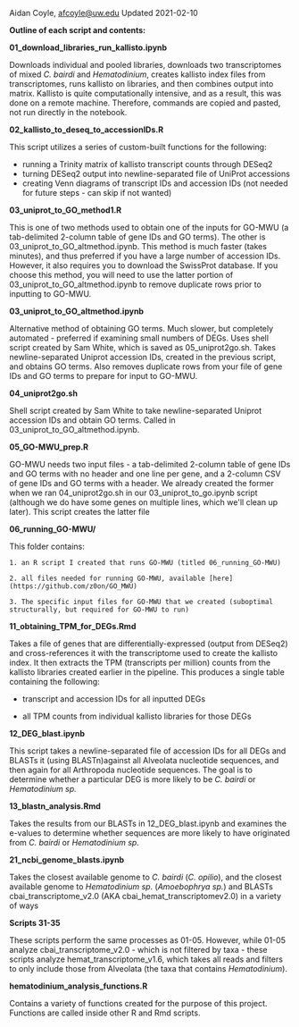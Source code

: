 Aidan Coyle, afcoyle@uw.edu
Updated 2021-02-10

**Outline of each script and contents:**

**01_download_libraries_run_kallisto.ipynb** 

Downloads individual and pooled libraries, downloads two transcriptomes of mixed _C. bairdi_ and _Hematodinium_, creates kallisto index files from transcriptomes, runs kallisto on libraries, and then combines output into matrix. Kallisto is quite computationally intensive, and as a result, this was done on a remote machine. Therefore, commands are copied and pasted, not run directly in the notebook.

**02_kallisto_to_deseq_to_accessionIDs.R**

This script utilizes a series of custom-built functions for the following: 
- running a Trinity matrix of kallisto transcript counts through DESeq2
- turning DESeq2 output into newline-separated file of UniProt accessions
- creating Venn diagrams of transcript IDs and accession IDs (not needed for future steps - can skip if not wanted)

**03_uniprot_to_GO_method1.R**

This is one of two methods used to obtain one of the inputs for GO-MWU (a tab-delimited 2-column table of gene IDs and GO terms). The other is 03_uniprot_to_GO_altmethod.ipynb. This method is much faster (takes minutes), and thus preferred if you have a large number of accession IDs. However, it also requires you to download the SwissProt database. If you choose this method, you will need to use the latter portion of 03_uniprot_to_GO_altmethod.ipynb to remove duplicate rows prior to inputting to GO-MWU.

**03_uniprot_to_GO_altmethod.ipynb**

Alternative method of obtaining GO terms. Much slower, but completely automated - preferred if examining small numbers of DEGs. Uses shell script created by Sam White, which is saved as 05_uniprot2go.sh. Takes newline-separated Uniprot accession IDs, created in the previous script, and obtains GO terms. Also removes duplicate rows from your file of gene IDs and GO terms to prepare for input to GO-MWU.

**04_uniprot2go.sh**

Shell script created by Sam White to take newline-separated Uniprot accession IDs and obtain GO terms. Called in 03_uniprot_to_GO_altmethod.ipynb.

**05_GO-MWU_prep.R**

GO-MWU needs two input files - a tab-delimited 2-column table of gene IDs and GO terms with no header and one line per gene, and a 2-column CSV of gene IDs and GO terms with a header. We already created the former when we ran 04_uniprot2go.sh in our 03_uniprot_to_go.ipynb script (although we do have some genes on multiple lines, which we'll clean up later). This script creates the latter file

**06_running_GO-MWU/**

This folder contains: 

    1. an R script I created that runs GO-MWU (titled 06_running_GO-MWU)

    2. all files needed for running GO-MWU, available [here](https://github.com/z0on/GO_MWU)

    3. The specific input files for GO-MWU that we created (suboptimal structurally, but required for GO-MWU to run)

**11_obtaining_TPM_for_DEGs.Rmd**

Takes a file of genes that are differentially-expressed (output from DESeq2) and cross-references it with the transcriptome used to create the kallisto index. It then extracts the TPM (transcripts per million) counts from the kallisto libraries created earlier in the pipeline. This produces a single table containing the following:

- transcript and accession IDs for all inputted DEGs

- all TPM counts from individual kallisto libraries for those DEGs

**12_DEG_blast.ipynb**

This script takes a newline-separated file of accession IDs for all DEGs and BLASTs it (using BLASTn)against all Alveolata nucleotide sequences, and then again for all Arthropoda nucleotide sequences. The goal is to determine whether a particular DEG is more likely to be _C. bairdi_ or _Hematodinium sp._


**13_blastn_analysis.Rmd**

Takes the results from our BLASTs in 12_DEG_blast.ipynb and examines the e-values to determine whether sequences are more likely to have originated from _C. bairdi_ or _Hematodinium sp._

**21_ncbi_genome_blasts.ipynb**

Takes the closest available genome to _C. bairdi_ (_C. opilio_), and the closest available genome to _Hematodinium sp_. (_Amoebophrya sp._) and BLASTs cbai_transcriptome_v2.0 (AKA cbai_hemat_transcriptomev2.0) in a variety of ways

**Scripts 31-35**

These scripts perform the same processes as 01-05. However, while 01-05 analyze cbai_transcriptome_v2.0 - which is not filtered by taxa - these scripts analyze hemat_transcriptome_v1.6, which takes all reads and filters to only include those from Alveolata (the taxa that contains _Hematodinium_). 

**hematodinium_analysis_functions.R**

Contains a variety of functions created for the purpose of this project. Functions are called inside other R and Rmd scripts.